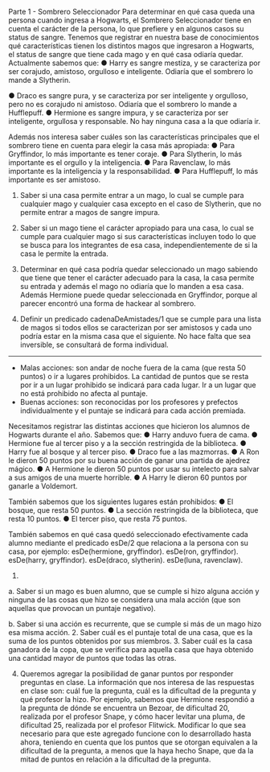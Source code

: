 Parte 1 - Sombrero Seleccionador
Para determinar en qué casa queda una persona cuando ingresa a Hogwarts, el Sombrero Seleccionador tiene en
cuenta el carácter de la persona, lo que prefiere y en algunos casos su status de sangre.
Tenemos que registrar en nuestra base de conocimientos qué características tienen los distintos magos que
ingresaron a Hogwarts, el status de sangre que tiene cada mago y en qué casa odiaría quedar. Actualmente
sabemos que:
● Harry es sangre mestiza, y se caracteriza por ser corajudo, amistoso, orgulloso e inteligente. Odiaría que
el sombrero lo mande a Slytherin.

● Draco es sangre pura, y se caracteriza por ser inteligente y orgulloso, pero no es corajudo ni amistoso.
Odiaría que el sombrero lo mande a Hufflepuff.
● Hermione es sangre impura, y se caracteriza por ser inteligente, orgullosa y responsable. No hay ninguna
casa a la que odiaría ir.



Además nos interesa saber cuáles son las características principales que el sombrero tiene en cuenta para elegir
la casa más apropiada:
● Para Gryffindor, lo más importante es tener coraje.
● Para Slytherin, lo más importante es el orgullo y la inteligencia.
● Para Ravenclaw, lo más importante es la inteligencia y la responsabilidad.
● Para Hufflepuff, lo más importante es ser amistoso.


1. Saber si una casa permite entrar a un mago, lo cual se cumple para cualquier mago y cualquier casa
excepto en el caso de Slytherin, que no permite entrar a magos de sangre impura.

2. Saber si un mago tiene el carácter apropiado para una casa, lo cual se cumple para cualquier mago si sus características incluyen todo lo que se busca para los integrantes de esa casa, independientemente de si la casa le permite la entrada.

3. Determinar en qué casa podría quedar seleccionado un mago sabiendo que tiene que tener el carácter adecuado para la casa, la casa permite su entrada y además el mago no odiaría que lo manden a esa casa. Además Hermione puede quedar seleccionada en Gryffindor, porque al parecer encontró una forma
de hackear al sombrero.

4. Definir un predicado cadenaDeAmistades/1 que se cumple para una lista de magos si todos ellos se caracterizan por ser amistosos y cada uno podría estar en la misma casa que el siguiente. No hace falta que sea inversible, se consultará de forma individual.

---------------------------------------------------------------------


- Malas acciones: son andar de noche fuera de la cama (que resta 50 puntos) o ir a lugares prohibidos. La cantidad de puntos que se resta por ir a un lugar prohibido se indicará para cada lugar. Ir a un lugar que no está prohibido no afecta al puntaje.
- Buenas acciones: son reconocidas por los profesores y prefectos individualmente y el puntaje se indicará
para cada acción premiada.

Necesitamos registrar las distintas acciones que hicieron los alumnos de Hogwarts durante el año. Sabemos que:
● Harry anduvo fuera de cama.
● Hermione fue al tercer piso y a la sección restringida de la biblioteca.
● Harry fue al bosque y al tercer piso.
● Draco fue a las mazmorras.
● A Ron le dieron 50 puntos por su buena acción de ganar una partida de ajedrez mágico.
● A Hermione le dieron 50 puntos por usar su intelecto para salvar a sus amigos de una muerte horrible.
● A Harry le dieron 60 puntos por ganarle a Voldemort.

También sabemos que los siguientes lugares están prohibidos:
● El bosque, que resta 50 puntos.
● La sección restringida de la biblioteca, que resta 10 puntos.
● El tercer piso, que resta 75 puntos.

También sabemos en qué casa quedó seleccionado efectivamente cada alumno mediante el predicado esDe/2
que relaciona a la persona con su casa, por ejemplo:
esDe(hermione, gryffindor).
esDe(ron, gryffindor).
esDe(harry, gryffindor).
esDe(draco, slytherin).
esDe(luna, ravenclaw).

1. 
a. Saber si un mago es buen alumno, que se cumple si hizo alguna acción y ninguna de las cosas que hizo se considera una mala acción (que son aquellas que provocan un puntaje negativo).

b. Saber si una acción es recurrente, que se cumple si más de un mago hizo esa misma acción.
2. Saber cuál es el puntaje total de una casa, que es la suma de los puntos obtenidos por sus miembros.
3. Saber cuál es la casa ganadora de la copa, que se verifica para aquella casa que haya obtenido una cantidad mayor de puntos que todas las otras.

4. Queremos agregar la posibilidad de ganar puntos por responder preguntas en clase. La información que nos interesa de las respuestas en clase son: cuál fue la pregunta, cuál es la dificultad de la pregunta y qué profesor la hizo.
Por ejemplo, sabemos que Hermione respondió a la pregunta de dónde se encuentra un Bezoar, de dificultad 20, realizada por el profesor Snape, y cómo hacer levitar una pluma, de dificultad 25, realizada por el profesor Flitwick.
Modificar lo que sea necesario para que este agregado funcione con lo desarrollado hasta ahora, teniendo en cuenta que los puntos que se otorgan equivalen a la dificultad de la pregunta, a menos que la haya hecho Snape, que da la mitad de puntos en relación a la dificultad de la pregunta.










